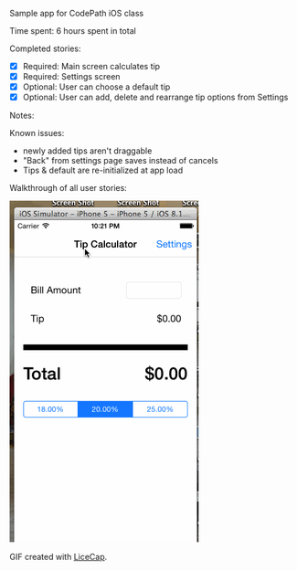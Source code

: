 Sample app for CodePath iOS class

Time spent: 6 hours spent in total

Completed stories:

 * [x] Required: Main screen calculates tip
 * [x] Required: Settings screen
 * [x] Optional: User can choose a default tip
 * [x] Optional: User can add, delete and rearrange tip options from Settings
 
Notes:

Known issues: 

* newly added tips aren't draggable
* "Back" from settings page saves instead of cancels
* Tips & default are re-initialized at app load

Walkthrough of all user stories:

![Video Walkthrough](tip_calculator.gif)

GIF created with [LiceCap](http://www.cockos.com/licecap/).
